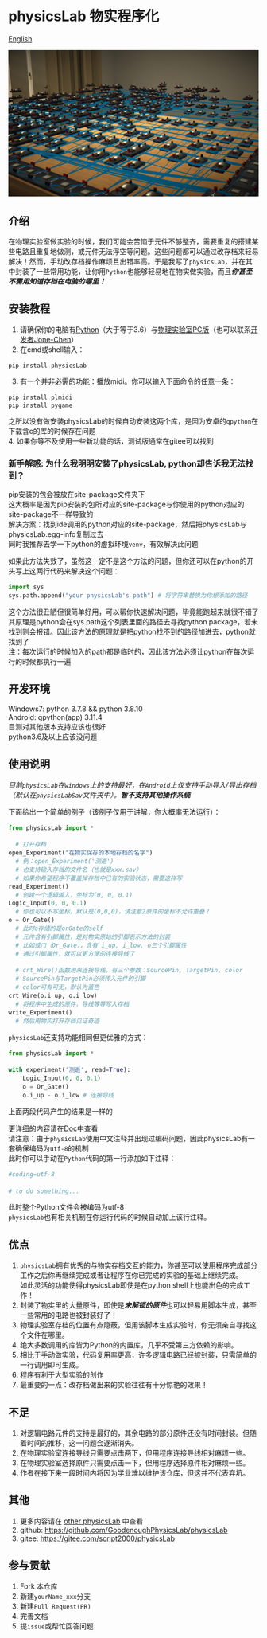 ﻿# physicsLab 物实程序化

[English](./README_en.md)

![输入图片说明](./cover.jpg)

## 介绍
在物理实验室做实验的时候，我们可能会苦恼于元件不够整齐，需要重复的搭建某些电路且重复地做测，或元件无法浮空等问题。这些问题都可以通过改存档来轻易解决！然而，手动改存档操作麻烦且出错率高。于是我写了```physicsLab```，并在其中封装了一些常用功能，让你用```Python```也能够轻易地在物实做实验，而且***你甚至不需用知道存档在电脑的哪里！***

## 安装教程

1.  请确保你的电脑有[Python](https://www.python.org)（大于等于3.6）与[物理实验室PC版](https://www.turtlesim.com/)（也可以联系[开发者Jone-Chen](https://gitee.com/civitasjohn)）
2.  在cmd或shell输入：
```shell
pip install physicsLab
```
3.  有一个并非必需的功能：播放midi。你可以输入下面命令的任意一条：
```shell
pip install plmidi
pip install pygame
```
之所以没有做安装physicsLab的时候自动安装这两个库，是因为安卓的`qpython`在下载含c的库的时候存在问题  
4.  如果你等不及使用一些新功能的话，测试版通常在gitee可以找到

### 新手解惑: 为什么我明明安装了physicsLab, python却告诉我无法找到？
pip安装的包会被放在site-package文件夹下  
这大概率是因为pip安装的包所对应的site-package与你使用的python对应的site-package不一样导致的  
解决方案：找到ide调用的python对应的site-package，然后把physicsLab与physicsLab.egg-info复制过去  
同时我推荐去学一下python的虚拟环境`venv`，有效解决此问题  
  
如果此方法失效了，虽然这一定不是这个方法的问题，但你还可以在python的开头写上这两行代码来解决这个问题：  
```python
import sys
sys.path.append("your physicsLab's path") # 将字符串替换为你想添加的路径
```
这个方法很丑陋但很简单好用，可以帮你快速解决问题，毕竟能跑起来就很不错了   
其原理是python会在sys.path这个列表里面的路径去寻找python package，若未找到则会报错。因此该方法的原理就是把python找不到的路径加进去，python就找到了   
注：每次运行的时候加入的path都是临时的，因此该方法必须让python在每次运行的时候都执行一遍   


## 开发环境
Windows7: python 3.7.8  &&  python 3.8.10  
Android: qpython(app) 3.11.4  
目测对其他版本支持应该也很好  
python3.6及以上应该没问题

## 使用说明
*目前```physicsLab```在```windows```上的支持最好，在```Android```上仅支持手动导入/导出存档（默认在```physicsLabSav```文件夹中）。**暂不支持其他操作系统***  

下面给出一个简单的例子（该例子仅用于讲解，你大概率无法运行）：
```Python
from physicsLab import *

  # 打开存档
open_Experiment("在物实保存的本地存档的名字")
  # 例：open_Experiment('测逝')
  # 也支持输入存档的文件名（也就是xxx.sav）
  # 如果你希望程序不覆盖掉存档中已有的实验状态，需要这样写
read_Experiment()
  # 创建一个逻辑输入，坐标为(0, 0, 0.1)
Logic_Input(0, 0, 0.1)
  # 你也可以不写坐标，默认是(0,0,0)，请注意2原件的坐标不允许重叠！
o = Or_Gate()
  # 此时o存储的是orGate的self
  # 元件含有引脚属性，是对物实原始的引脚表示方法的封装
  # 比如或门（Or_Gate），含有 i_up, i_low, o三个引脚属性
  # 通过引脚属性，就可以更方便的连接导线了

  # crt_Wire()函数用来连接导线，有三个参数：SourcePin, TargetPin, color
  # SourcePin与TargetPin必须传入元件的引脚
  # color可有可无，默认为蓝色
crt_Wire(o.i_up, o.i_low)
  # 将程序中生成的原件，导线等等写入存档
write_Experiment()
  # 然后用物实打开存档见证奇迹
```

```physicsLab```还支持功能相同但更优雅的方式：
```python
from physicsLab import *

with experiment('测逝', read=True):
    Logic_Input(0, 0, 0.1)
    o = Or_Gate()
    o.i_up - o.i_low # 连接导线
```
上面两段代码产生的结果是一样的  
  
更详细的内容请在[Doc](./Doc)中查看  
请注意：由于`physicsLab`使用中文注释并出现过编码问题，因此physicsLab有一套确保编码为`utf-8`的机制  
此时你可以手动在```Python```代码的第一行添加如下注释：
```Python
#coding=utf-8

# to do something...
```  
此时整个Python文件会被编码为utf-8  
`physicsLab`也有相关机制在你运行代码的时候自动加上该行注释。

## 优点
1.  ```physicsLab```拥有优秀的与物实存档交互的能力，你甚至可以使用程序完成部分工作之后你再继续完成或者让程序在你已完成的实验的基础上继续完成。  
  如此灵活的功能使得physicsLab即使是在python shell上也能出色的完成工作！
2.  封装了物实里的大量原件，即使是***未解锁的原件***也可以轻易用脚本生成，甚至一些常用的电路也被封装好了！
3.  物理实验室存档的位置有点隐蔽，但用该脚本生成实验时，你无须亲自寻找这个文件在哪里。
4.  绝大多数调用的库皆为Python的内置库，几乎不受第三方依赖的影响。
5.  相比于手动做实验，代码复用率更高，许多逻辑电路已经被封装，只需简单的一行调用即可生成。
6.  程序有利于大型实验的创作
7.  最重要的一点：改存档做出来的实验往往有十分惊艳的效果！

## 不足
1. 对逻辑电路元件的支持是最好的，其余电路的部分原件还没有时间封装。但随着时间的推移，这一问题会逐渐消失。
2. 在物理实验室连接导线只需要点击两下，但用程序连接导线相对麻烦一些。
3. 在物理实验室选择原件只需要点击一下，但用程序选择原件相对麻烦一些。
4. 作者在接下来一段时间内将因为学业难以维护该仓库，但这并不代表弃坑。

## 其他
1. 更多内容请在 [other physicsLab](https://gitee.com/script2000/temporary-warehouse/tree/master/other%20physicsLab) 中查看
2. github: https://github.com/GoodenoughPhysicsLab/physicsLab
3. gitee: https://gitee.com/script2000/physicsLab

## 参与贡献
1.  Fork 本仓库
2.  新建```yourName_xxx```分支
3.  新建`Pull Request(PR)`
4.  完善文档
5.  提`issue`或帮忙回答问题
